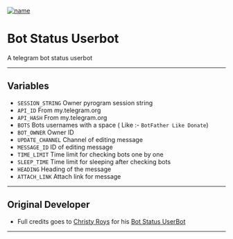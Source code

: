 [![name](https://www.herokucdn.com/deploy/button.svg)](https://heroku.com/deploy?template=https://github.com/Hydrayt777/Bot-Status-UserBot.Tg)

# Bot Status Userbot
A telegram bot status userbot

---

## Variables

- `SESSION_STRING` Owner pyrogram session string
- `API_ID` From my.telegram.org
- `API_HASH` From my.telegram.org
- `BOTS` Bots usernames with a space ( Like :- `BotFather Like Donate`)
- `BOT_OWNER` Owner ID 
- `UPDATE_CHANNEL` Channel of editing message 
- `MESSAGE_ID` ID of editing message
- `TIME_LIMIT` Time limit for checking bots one by one
- `SLEEP_TIME` Time limit for sleeping after checking bots
- `HEADING` Heading of the message 
- `ATTACH_LINK` Attach link for message

---

## Original Developer

- Full credits goes to [Christy Roys](https://github.com/odysseusmax) for his [Bot Status UserBot](https://github.com/odysseusmax/bug-free-broccoli)

---
